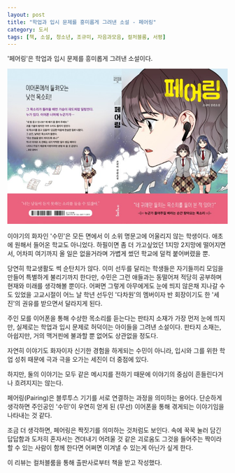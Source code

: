 ```yaml
---
layout: post
title: "학업과 입시 문제를 흥미롭게 그려낸 소설 - 페어링"
category: 도서
tags: [책, 소설, 청소년, 조규미, 자음과모음, 컬처블룸, 서평]
---
```


'페어링'은
학업과 입시 문제를 흥미롭게 그려낸 소설이다.

![표지](/images/book/pairing-book-h480.jpg)

이야기의 화자인 '수민'은 모든 면에서 이 소위 명문고에 어울리지 않는 학생이다.
애초에 원해서 들어온 학교도 아니었다.
하필이면 좀 더 가고싶었던 1지망 2지망에 떨어지면서,
어차피 여기까지 올 일은 없을거라며 가볍게 썼던 학교에 덜컥 붙어버렸을 뿐.

당연히 학교생활도 썩 순탄치가 않다.
이미 선두를 달리는 학생들은 자기들끼리 모임을 만들어 특별하게 불리기까지 한다만,
수민은 그런 애들과는 동떨어져 적당히 공부하며 현재와 미래를 생각해볼 뿐이다.
어쩌면 그렇게 아무에게도 눈에 띄지 않은채 지나갈 수도 있었을 고교시절이
어느 날 학년 선두인 '다차원'의 멤버이자 반 회장이기도 한 '세진'의 권유를 받으면서 달라지게 된다.

주인 모를 이어폰을 통해 수상한 목소리를 듣는다는 판타지 소재가 가장 먼저 눈에 띄지만,
실제로는 학업과 입시 문제로 허덕이는 아이들을 그려낸 소설이다.
판타지 소재는, 아쉽지만, 거의 맥거핀에 불과할 뿐 없어도 상관없을 정도다.

자연히 이야기도 화자이자 신기한 경험을 하게되는 수민이 아니라,
입시와 그를 위한 학업 성취 때문에 극과 극을 오가는 세진이 더 중점에 있다.

하지만, 둘의 이야기는 모두 같은 메시지를 전하기 때문에
이야기의 중심이 흔들린다거나 흐려지지는 않는다.

페어링(Pairing)은 블루투스 기기를 서로 연결하는 과정을 의미하는 용어다.
단순하게 생각하면 주인공인 '수민'이 우연히 얻게 된 (무선) 이어폰을 통해 겪게되는 이야기임을 나타내는 것 같다.

조금 더 생각하면, 페어링은 짝짓기를 의미하는 것처럼도 보인다.
속에 꾹꾹 눌러 담긴 답답함과
도저히 혼자서는 견뎌내기 어려울 것 같은 괴로움도
그것을 들어주는 짝이라 할 수 있는 사람이 함께 한다면
어쩌면 이겨낼 수 있는게 아닌가 싶게 한다.



<div class="im im-info">
이 리뷰는 컬처블룸을 통해 출판사로부터 책을 받고 작성했다.
</div>
